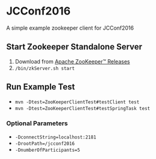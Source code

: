 # JCConf2016 

A simple example zookeeper client for JCConf2016 

## Start Zookeeper Standalone Server

1. Download from [Apache ZooKeeper™ Releases](https://zookeeper.apache.org/releases.html)
2. `/bin/zkServer.sh start`

## Run Example Test

- `mvn -Dtest=ZooKeeperClientTest#testClient test`
- `mvn -Dtest=ZooKeeperClientTest#testSpringTask test`

### Optional Parameters

- `-DconnectString=localhost:2181`
- `-DrootPath=/jcconf2016` 
- `-DnumberOfParticipants=5`

